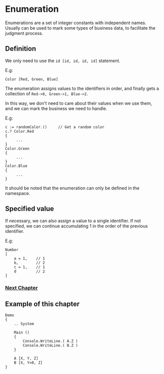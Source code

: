 # Enumeration
Enumerations are a set of integer constants with independent names. Usually can be used to mark some types of business data, to facilitate the judgment process.
## Definition
We only need to use the `id [id, id, id, id]` statement.

E.g:
```
Color [Red, Green, Blue]
```
The enumeration assigns values to the identifiers in order, and finally gets a collection of `Red->0, Green->1, Blue->2`.

In this way, we don't need to care about their values when we use them, and we can mark the business we need to handle.

E.g:
```
c := randomColor.()     // Get a random color
c.? Color.Red
{
     ...
}
Color.Green
{
     ...
}
Color.Blue
{
     ...
}
```

It should be noted that the enumeration can only be defined in the namespace.
## Specified value
If necessary, we can also assign a value to a single identifier. If not specified, we can continue accumulating 1 in the order of the previous identifier.

E.g:
```
Number 
[
    a = 1,    // 1
    b,        // 2
    c = 1,    // 1
    d         // 2
]
```

### [Next Chapter](check.md)

## Example of this chapter
```
Demo
{
    .. System

    Main ()
    {
        Console.WriteLine.( A.Z )
        Console.WriteLine.( B.Z )
    }

    A [X, Y, Z]
    B [X, Y=0, Z]
}
```